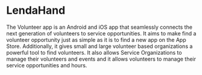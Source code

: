 # LendaHand
The Volunteer app is an Android and iOS app that seamlessly connects the next generation of volunteers to service opportunities. It aims to make find a volunteer opportunity just as simple as it is to find a new app on the App Store. Additionally, it gives small and large volunteer based organizations a powerful tool to find volunteers. It also allows Service Organizations to manage their volunteers and events and it allows volunteers to manage their service opportunities and hours. 
